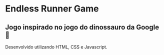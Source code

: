 # Endless Runner Game
## Jogo inspirado no jogo do dinossauro da Google :volcano:
Desenvolvido utilizando HTML, CSS e Javascript.
